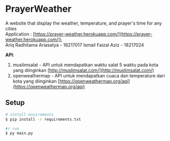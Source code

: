 # PrayerWeather
A website that display the weather, temperature, and prayer's time for any cities\
Application : [https://prayer-weather.herokuapp.com/](https://prayer-weather.herokuapp.com/)\
\
Ariq Radhitama Ariasatya - 18217017
Ismail Faizal Aziz - 18217024

**API**:
1. muslimsalat - API untuk mendapatkan waktu salat 5 waktu pada kota yang diinginkan [http://muslimsalat.com/](http://muslimsalat.com/)
2. openweathermap - API untuk mendapatkan cuaca dan temperature dari kota yang diinginkan [https://openweathermap.org/api](https://openweathermap.org/api)

## Setup

```bash
# install enviroments
$ pip install -r requirements.txt

#r run
$ py main.py
```